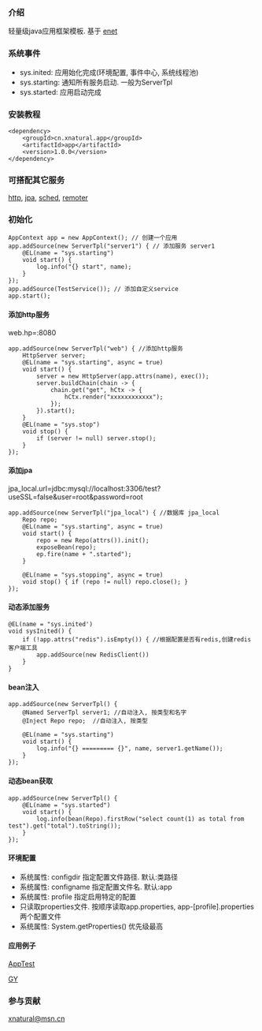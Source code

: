 ### 介绍
轻量级java应用框架模板. 基于 [enet](https://gitee.com/xnat/enet)

### 系统事件
* sys.inited:  应用始化完成(环境配置, 事件中心, 系统线程池)
* sys.starting: 通知所有服务启动. 一般为ServerTpl
* sys.started: 应用启动完成

### 安装教程
```
<dependency>
    <groupId>cn.xnatural.app</groupId>
    <artifactId>app</artifactId>
    <version>1.0.0</version>
</dependency>
```

### 可搭配其它服务
[http](https://gitee.com/xnat/http), [jpa](https://gitee.com/xnat/jpa),
[sched](https://gitee.com/xnat/sched), [remoter](https://gitee.com/xnat/remoter)

### 初始化
```
AppContext app = new AppContext(); // 创建一个应用
app.addSource(new ServerTpl("server1") { // 添加服务 server1
    @EL(name = "sys.starting")
    void start() {
        log.info("{} start", name);
    }
});
app.addSource(TestService()); // 添加自定义service
app.start();
```

#### 添加http服务
web.hp=:8080
```
app.addSource(new ServerTpl("web") { //添加http服务
    HttpServer server;
    @EL(name = "sys.starting", async = true)
    void start() {
        server = new HttpServer(app.attrs(name), exec());
        server.buildChain(chain -> {
            chain.get("get", hCtx -> {
                hCtx.render("xxxxxxxxxxxx");
            });
        }).start();
    }
    @EL(name = "sys.stop")
    void stop() {
        if (server != null) server.stop();
    }
});
```

#### 添加jpa
jpa_local.url=jdbc:mysql://localhost:3306/test?useSSL=false&user=root&password=root
```
app.addSource(new ServerTpl("jpa_local") { //数据库 jpa_local
    Repo repo;
    @EL(name = "sys.starting", async = true)
    void start() {
        repo = new Repo(attrs()).init();
        exposeBean(repo);
        ep.fire(name + ".started");
    }

    @EL(name = "sys.stopping", async = true)
    void stop() { if (repo != null) repo.close(); }
});
```

#### 动态添加服务
```
@EL(name = "sys.inited')
void sysInited() {
    if (!app.attrs("redis").isEmpty()) { //根据配置是否有redis,创建redis客户端工具
        app.addSource(new RedisClient())
    }
}
```

#### bean注入
```
app.addSource(new ServerTpl() {
    @Named ServerTpl server1; //自动注入, 按类型和名字
    @Inject Repo repo;  //自动注入, 按类型

    @EL(name = "sys.starting")
    void start() {
        log.info("{} ========= {}", name, server1.getName());
    }
});
```

#### 动态bean获取
```
app.addSource(new ServerTpl() {
    @EL(name = "sys.started")
    void start() {
        log.info(bean(Repo).firstRow("select count(1) as total from test").get("total").toString());
    }
});
```

#### 环境配置
* 系统属性: configdir 指定配置文件路径. 默认:类路径
* 系统属性: configname 指定配置文件名. 默认:app
* 系统属性: profile 指定启用特定的配置
* 只读取properties文件. 按顺序读取app.properties, app-[profile].properties 两个配置文件
* 系统属性: System.getProperties() 优先级最高

#### 应用例子
[AppTest](https://gitee.com/xnat/app/raw/master/src/test/main/java/AppTest.java)

[GY](https://gitee.com/xnat/app/raw/master/src/test/main/java/AppTest.java)

### 参与贡献

xnatural@msn.cn
